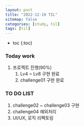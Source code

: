 ```yaml
---
layout: post
title: "2022-12-10 TIL"
sitemap: false
categories: [study, til]
tags: [til]
---
```


* toc
{:toc}

### Today work
1. 프로젝트 진행(90%)
   1. Lv4 ~ Lv8 구현 완료
   2. challenge01 구현 완료


### TO DO LIST
1. challenge02 ~ challenge03 구현
2. challenge04 예외처리
3. UI/UX, 로직 리펙토링
   


